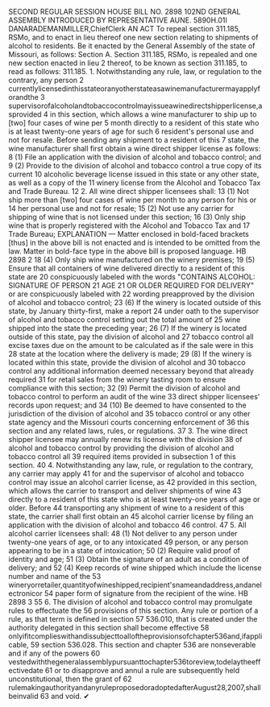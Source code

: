 SECOND REGULAR SESSION
HOUSE BILL NO. 2898
102ND GENERAL ASSEMBLY
INTRODUCED BY REPRESENTATIVE AUNE.
5890H.01I DANARADEMANMILLER,ChiefClerk
AN ACT
To repeal section 311.185, RSMo, and to enact in lieu thereof one new section relating to
shipments of alcohol to residents.
Be it enacted by the General Assembly of the state of Missouri, as follows:
Section A. Section 311.185, RSMo, is repealed and one new section enacted in lieu
2 thereof, to be known as section 311.185, to read as follows:
311.185. 1. Notwithstanding any rule, law, or regulation to the contrary, any person
2 currentlylicensedinthisstateoranyotherstateasawinemanufacturermayapplyforandthe
3 supervisorofalcoholandtobaccocontrolmayissueawinedirectshipperlicense,asprovided
4 in this section, which allows a wine manufacturer to ship up to [two] four cases of wine per
5 month directly to a resident of this state who is at least twenty-one years of age for such
6 resident's personal use and not for resale. Before sending any shipment to a resident of this
7 state, the wine manufacturer shall first obtain a wine direct shipper license as follows:
8 (1) File an application with the division of alcohol and tobacco control; and
9 (2) Provide to the division of alcohol and tobacco control a true copy of its current
10 alcoholic beverage license issued in this state or any other state, as well as a copy of the
11 winery license from the Alcohol and Tobacco Tax and Trade Bureau.
12 2. All wine direct shipper licensees shall:
13 (1) Not ship more than [two] four cases of wine per month to any person for his or
14 her personal use and not for resale;
15 (2) Not use any carrier for shipping of wine that is not licensed under this section;
16 (3) Only ship wine that is properly registered with the Alcohol and Tobacco Tax and
17 Trade Bureau;
EXPLANATION — Matter enclosed in bold-faced brackets [thus] in the above bill is not enacted and is
intended to be omitted from the law. Matter in bold-face type in the above bill is proposed language.
HB 2898 2
18 (4) Only ship wine manufactured on the winery premises;
19 (5) Ensure that all containers of wine delivered directly to a resident of this state are
20 conspicuously labeled with the words "CONTAINS ALCOHOL: SIGNATURE OF PERSON
21 AGE 21 OR OLDER REQUIRED FOR DELIVERY" or are conspicuously labeled with
22 wording preapproved by the division of alcohol and tobacco control;
23 (6) If the winery is located outside of this state, by January thirty-first, make a report
24 under oath to the supervisor of alcohol and tobacco control setting out the total amount of
25 wine shipped into the state the preceding year;
26 (7) If the winery is located outside of this state, pay the division of alcohol and
27 tobacco control all excise taxes due on the amount to be calculated as if the sale were in this
28 state at the location where the delivery is made;
29 (8) If the winery is located within this state, provide the division of alcohol and
30 tobacco control any additional information deemed necessary beyond that already required
31 for retail sales from the winery tasting room to ensure compliance with this section;
32 (9) Permit the division of alcohol and tobacco control to perform an audit of the wine
33 direct shipper licensees' records upon request; and
34 (10) Be deemed to have consented to the jurisdiction of the division of alcohol and
35 tobacco control or any other state agency and the Missouri courts concerning enforcement of
36 this section and any related laws, rules, or regulations.
37 3. The wine direct shipper licensee may annually renew its license with the division
38 of alcohol and tobacco control by providing the division of alcohol and tobacco control all
39 required items provided in subsection 1 of this section.
40 4. Notwithstanding any law, rule, or regulation to the contrary, any carrier may apply
41 for and the supervisor of alcohol and tobacco control may issue an alcohol carrier license, as
42 provided in this section, which allows the carrier to transport and deliver shipments of wine
43 directly to a resident of this state who is at least twenty-one years of age or older. Before
44 transporting any shipment of wine to a resident of this state, the carrier shall first obtain an
45 alcohol carrier license by filing an application with the division of alcohol and tobacco
46 control.
47 5. All alcohol carrier licensees shall:
48 (1) Not deliver to any person under twenty-one years of age, or to any intoxicated
49 person, or any person appearing to be in a state of intoxication;
50 (2) Require valid proof of identity and age;
51 (3) Obtain the signature of an adult as a condition of delivery; and
52 (4) Keep records of wine shipped which include the license number and name of the
53 wineryorretailer,quantityofwineshipped,recipient'snameandaddress,andanelectronicor
54 paper form of signature from the recipient of the wine.
HB 2898 3
55 6. The division of alcohol and tobacco control may promulgate rules to effectuate the
56 provisions of this section. Any rule or portion of a rule, as that term is defined in section
57 536.010, that is created under the authority delegated in this section shall become effective
58 onlyifitcomplieswithandissubjecttoalloftheprovisionsofchapter536and,ifapplicable,
59 section 536.028. This section and chapter 536 are nonseverable and if any of the powers
60 vestedwiththegeneralassemblypursuanttochapter536toreview,todelaytheeffectivedate
61 or to disapprove and annul a rule are subsequently held unconstitutional, then the grant of
62 rulemakingauthorityandanyruleproposedoradoptedafterAugust28,2007,shallbeinvalid
63 and void.
✔